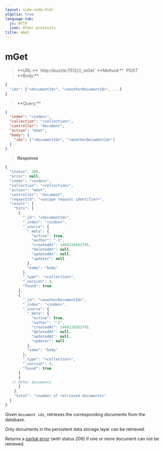 ```yaml
---
layout: side-code.html
algolia: true
language-tab:
  js: HTTP
  json: Other protocols
title: mGet
---
```


# mGet


<blockquote class="js">
<p>
**URL:** `http://kuzzle:7512/<index>/<collection>/_mGet`  
**Method:** `POST`  
**Body:**
</p>
</blockquote>


```js
{
  "ids": ["<documentId>", "<anotherDocumentId>", ...]
}
```


<blockquote class="json">
<p>
**Query:**
</p>
</blockquote>


```json
{
  "index": "<index>",
  "collection": "<collection>",
  "controller": "document",
  "action": "mGet",
  "body": {
    "ids": ["<documentId>", "<anotherDocumentId>"]
  }
}
```

>**Response**

```javascript
{
  "status": 200,
  "error": null,
  "index": "<index>",
  "collection": "<collection>",
  "action": "mGet",
  "controller": "document",
  "requestId": "<unique request identifier>",
  "result": {
    "hits": [
      {
        "_id": "<documentId>",
        "_index": "<index>",
        "_source": {
          "_meta": {
            "active": true,
            "author": "-1",
            "createdAt": 1484226562795,
            "deletedAt": null,
            "updatedAt": null,
            "updater": null
          },
          "some": "body"
        },
        "_type": "<collection>",
        "_version": 4,
        "found": true
      },
      {
        "_id": "<anotherDocumentId>",
        "_index": "<index>",
        "_source": {
          "_meta": {
            "active": true,
            "author": "-1",
            "createdAt": 1484226562795,
            "deletedAt": null,
            "updatedAt": null,
            "updater": null
          },
          "some": "body"
        },
        "_type": "<collection>",
        "_version": 4,
        "found": true
      }
      {
   // Other documents
      }
    ],
    "total": "<number of retrieved documents>"
  }
}
```

Given `document ids`, retrieves the corresponding documents from the database.

Only documents in the persistent data storage layer can be retrieved.

Returns a [partial error](/api-documentation/errors/#partialerror) (with status 206) if one or more document can not be retrieved.
